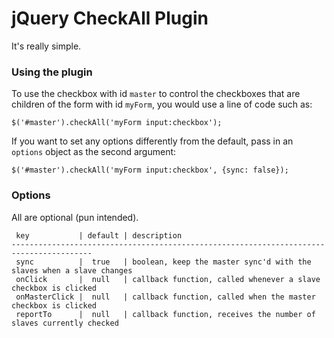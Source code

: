 # jQuery CheckAll Plugin #

It's really simple.

### Using the plugin ###

To use the checkbox with id `master` to control the checkboxes that are children of the form with id `myForm`, you would use a line of code such as:

    $('#master').checkAll('myForm input:checkbox');

If you want to set any options differently from the default, pass in an `options` object as the second argument:

    $('#master').checkAll('myForm input:checkbox', {sync: false});

### Options ###

All are optional (pun intended).

     key           | default | description
    ----------------------------------------------------------------------------------------
     sync          |  true   | boolean, keep the master sync'd with the slaves when a slave changes
     onClick       |  null   | callback function, called whenever a slave checkbox is clicked
     onMasterClick |  null   | callback function, called when the master checkbox is clicked
     reportTo      |  null   | callback function, receives the number of slaves currently checked